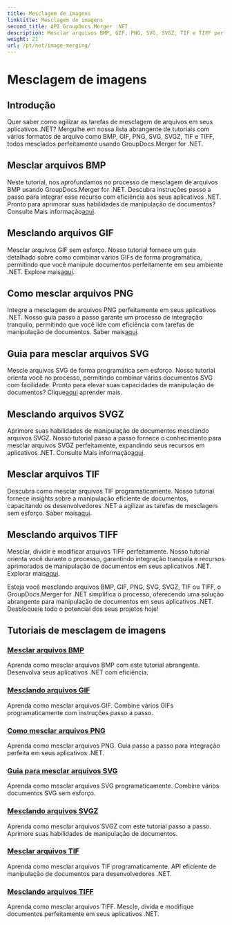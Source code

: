 ```yaml
---
title: Mesclagem de imagens
linktitle: Mesclagem de imagens
second_title: API GroupDocs.Merger .NET
description: Mesclar arquivos BMP, GIF, PNG, SVG, SVGZ, TIF e TIFF perfeitamente com GroupDocs.Merger .NET. Integre com eficiência a manipulação de documentos em seus aplicativos .NET.
weight: 21
url: /pt/net/image-merging/
---
```


# Mesclagem de imagens

## Introdução

Quer saber como agilizar as tarefas de mesclagem de arquivos em seus aplicativos .NET? Mergulhe em nossa lista abrangente de tutoriais com vários formatos de arquivo como BMP, GIF, PNG, SVG, SVGZ, TIF e TIFF, todos mesclados perfeitamente usando GroupDocs.Merger for .NET.

## Mesclar arquivos BMP

 Neste tutorial, nos aprofundamos no processo de mesclagem de arquivos BMP usando GroupDocs.Merger for .NET. Descubra instruções passo a passo para integrar esse recurso com eficiência aos seus aplicativos .NET. Pronto para aprimorar suas habilidades de manipulação de documentos? Consulte Mais informação[aqui](./merge-bmp-files/).

## Mesclando arquivos GIF

 Mesclar arquivos GIF sem esforço. Nosso tutorial fornece um guia detalhado sobre como combinar vários GIFs de forma programática, permitindo que você manipule documentos perfeitamente em seu ambiente .NET. Explore mais[aqui](./merging-gif-files/).

## Como mesclar arquivos PNG

Integre a mesclagem de arquivos PNG perfeitamente em seus aplicativos .NET. Nosso guia passo a passo garante um processo de integração tranquilo, permitindo que você lide com eficiência com tarefas de manipulação de documentos. Saber mais[aqui](./how-to-merge-png-files/).

## Guia para mesclar arquivos SVG

 Mescle arquivos SVG de forma programática sem esforço. Nosso tutorial orienta você no processo, permitindo combinar vários documentos SVG com facilidade. Pronto para elevar suas capacidades de manipulação de documentos? Clique[aqui](./guide-merging-svg-files/) aprender mais.

## Mesclando arquivos SVGZ

 Aprimore suas habilidades de manipulação de documentos mesclando arquivos SVGZ. Nosso tutorial passo a passo fornece o conhecimento para mesclar arquivos SVGZ perfeitamente, expandindo seus recursos em aplicativos .NET. Consulte Mais informação[aqui](./merging-svgz-files/).

## Mesclar arquivos TIF

 Descubra como mesclar arquivos TIF programaticamente. Nosso tutorial fornece insights sobre a manipulação eficiente de documentos, capacitando os desenvolvedores .NET a agilizar as tarefas de mesclagem sem esforço. Saber mais[aqui](./merge-tif-files/).

## Mesclando arquivos TIFF

Mesclar, dividir e modificar arquivos TIFF perfeitamente. Nosso tutorial orienta você durante o processo, garantindo integração tranquila e recursos aprimorados de manipulação de documentos em seus aplicativos .NET. Explorar mais[aqui](./merging-tiff-files/).

Esteja você mesclando arquivos BMP, GIF, PNG, SVG, SVGZ, TIF ou TIFF, o GroupDocs.Merger for .NET simplifica o processo, oferecendo uma solução abrangente para manipulação de documentos em seus aplicativos .NET. Desbloqueie todo o potencial dos seus projetos hoje!
## Tutoriais de mesclagem de imagens
### [Mesclar arquivos BMP](./merge-bmp-files/)
Aprenda como mesclar arquivos BMP com este tutorial abrangente. Desenvolva seus aplicativos .NET com eficiência.
### [Mesclando arquivos GIF](./merging-gif-files/)
Aprenda como mesclar arquivos GIF. Combine vários GIFs programaticamente com instruções passo a passo.
### [Como mesclar arquivos PNG](./how-to-merge-png-files/)
Aprenda como mesclar arquivos PNG. Guia passo a passo para integração perfeita em seus aplicativos .NET.
### [Guia para mesclar arquivos SVG](./guide-merging-svg-files/)
Aprenda como mesclar arquivos SVG programaticamente. Combine vários documentos SVG sem esforço.
### [Mesclando arquivos SVGZ](./merging-svgz-files/)
Aprenda como mesclar arquivos SVGZ com este tutorial passo a passo. Aprimore suas habilidades de manipulação de documentos.
### [Mesclar arquivos TIF](./merge-tif-files/)
Aprenda como mesclar arquivos TIF programaticamente. API eficiente de manipulação de documentos para desenvolvedores .NET.
### [Mesclando arquivos TIFF](./merging-tiff-files/)
Aprenda como mesclar arquivos TIFF. Mescle, divida e modifique documentos perfeitamente em seus aplicativos .NET.